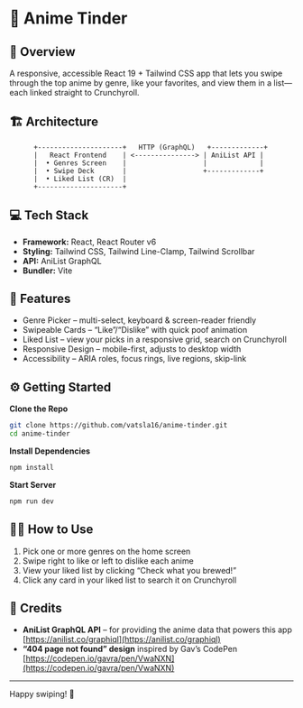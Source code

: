 # 🎴 Anime Tinder

## 🧠 Overview
A responsive, accessible React 19 + Tailwind CSS app that lets you swipe through the top anime by genre, like your favorites, and view them in a list—each linked straight to Crunchyroll.

## 🏗️ Architecture  
```text
      +---------------------+   HTTP (GraphQL)   +-------------+
      |   React Frontend    | <---------------> | AniList API |
      |  • Genres Screen    |                   |             |
      |  • Swipe Deck       |                   +-------------+
      |  • Liked List (CR)  |
      +---------------------+
```

## 💻 Tech Stack
- **Framework:** React, React Router v6
- **Styling:** Tailwind CSS, Tailwind Line-Clamp, Tailwind Scrollbar
- **API:** AniList GraphQL
- **Bundler:** Vite

## 🔑 Features
- Genre Picker – multi-select, keyboard & screen-reader friendly
- Swipeable Cards – “Like”/“Dislike” with quick poof animation
- Liked List – view your picks in a responsive grid, search on Crunchyroll
- Responsive Design – mobile-first, adjusts to desktop width
- Accessibility – ARIA roles, focus rings, live regions, skip-link

## ⚙️ Getting Started

**Clone the Repo**
```bash
git clone https://github.com/vatsla16/anime-tinder.git
cd anime-tinder
```

**Install Dependencies**
```bash
npm install
```

**Start Server**
```bash
npm run dev
```

## 🧑‍💻 How to Use
1. Pick one or more genres on the home screen
2. Swipe right to like or left to dislike each anime
3. View your liked list by clicking “Check what you brewed!”
4. Click any card in your liked list to search it on Crunchyroll

## 🙏 Credits
- **AniList GraphQL API** – for providing the anime data that powers this app  
  [https://anilist.co/graphiql](https://anilist.co/graphiql)
- **“404 page not found” design** inspired by Gav’s CodePen  
  [https://codepen.io/gavra/pen/VwaNXN](https://codepen.io/gavra/pen/VwaNXN)

---
Happy swiping! 🎉